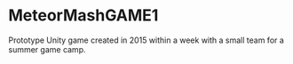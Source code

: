 # MeteorMashGAME1
Prototype Unity game created in 2015 within a week with a small team for a summer game camp. 
